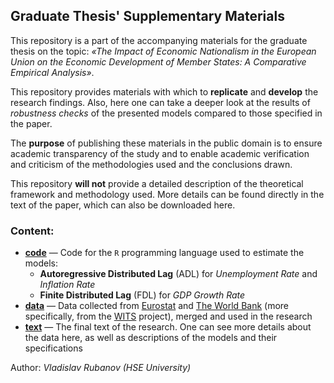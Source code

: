 ## Graduate Thesis' Supplementary Materials

This repository is a part of the accompanying materials for the graduate 
thesis on the topic: _«The Impact of Economic Nationalism in the European Union on the 
Economic Development of Member States: A Comparative Empirical Analysis»_.

This repository provides materials with which to **replicate** and **develop** 
the research findings. 
Also, here one can take a deeper look at the results of _robustness checks_ 
of the presented models compared to those specified in the paper.

The **purpose** of publishing these materials in the public domain is
to ensure academic transparency of the study and to enable 
academic verification and criticism of the methodologies used 
and the conclusions drawn.

This repository **will not** provide a detailed description of the 
theoretical framework and methodology used. More details can be found directly 
in the text of the paper, which can also be downloaded here. 

### Content:
* [**code**](./code) — Code for the `R` programming language used to 
estimate the models: 
  * **Autoregressive Distributed Lag** (ADL) for _Unemployment Rate_ 
  and _Inflation Rate_
  * **Finite Distributed Lag** (FDL) for _GDP Growth Rate_
* [**data**](./data) — Data collected from [Eurostat](https://ec.europa.eu/eurostat/) 
and [The World Bank](https://data.worldbank.org/) (more specifically, from 
the [WITS](https://wits.worldbank.org/) project), merged and used in the
research
* [**text**](./text) — The final text of the research. One can see more details 
about the data here, as well as descriptions of the models and their specifications


Author: _Vladislav Rubanov (HSE University)_